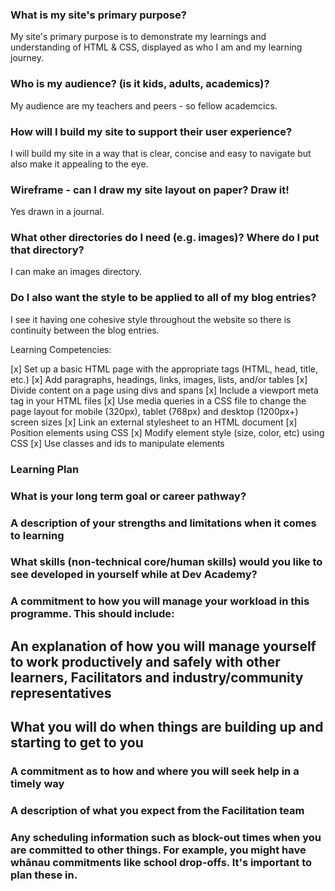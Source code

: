 
### What is my site's primary purpose?

My site's primary purpose is to demonstrate my learnings and understanding of HTML & CSS, displayed as who I am and my learning journey.

### Who is my audience? (is it kids, adults, academics)?

My audience are my teachers and peers - so fellow academcics.

### How will I build my site to support their user experience?

I will build my site in a way that is clear, concise and easy to navigate but also make it appealing to the eye.

### Wireframe - can I draw my site layout on paper? Draw it!

Yes drawn in a journal.

### What other directories do I need (e.g. images)? Where do I put that directory?

I can make an images directory.

### Do I also want the style to be applied to all of my blog entries?

I see it having one cohesive style throughout the website so there is continuity between the blog entries.

Learning Competencies:

[x] Set up a basic HTML page with the appropriate tags (HTML, head, title, etc.)
[x] Add paragraphs, headings, links, images, lists, and/or tables
[x] Divide content on a page using divs and spans
[x] Include a viewport meta tag in your HTML files
[x] Use media queries in a CSS file to change the page layout for mobile (320px), tablet (768px) and desktop (1200px+) screen sizes
[x] Link an external stylesheet to an HTML document
[x] Position elements using CSS
[x] Modify element style (size, color, etc) using CSS
[x] Use classes and ids to manipulate elements

### Learning Plan

### What is your long term goal or career pathway?

### A description of your strengths and limitations when it comes to learning

### What skills (non-technical core/human skills) would you like to see developed in yourself while at Dev Academy?

### A commitment to how you will manage your workload in this programme. This should include:

  ## An explanation of how you will manage yourself to work productively and safely with other learners, Facilitators and industry/community representatives

  ## What you will do when things are building up and starting to get to you

### A commitment as to how and where you will seek help in a timely way

### A description of what you expect from the Facilitation team

### Any scheduling information such as block-out times when you are committed to other things. For example, you might have whānau commitments like school drop-offs. It's important to plan these in.